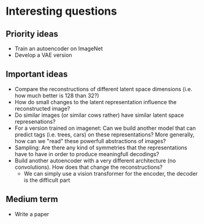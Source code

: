 # Interesting questions
## Priority ideas
* Train an autoencoder on ImageNet
* Develop a VAE version

## Important ideas
* Compare the reconstructions of different latent space dimensions (i.e. how much better is 128 than 32?)
* How do small changes to the latent representation influence the reconstructed image?
* Do similar images (or similar cows rather) have similar latent space represenations?
* For a version trained on imagenet: Can we build another model that can predict tags (i.e. trees, cars) on these representations? More generally, how can we "read" these powerfull abstractions of images?
* Sampling: Are there any kind of symmetries that the representations have to have in order to produce meaningfull decodings?
* Build another autoencoder with a very different architecture (no convolutions). How does that change the reconstructions?
    * We can simply use a vision transformer for the encoder, the decoder is the difficult part

## Medium term
* Write a paper